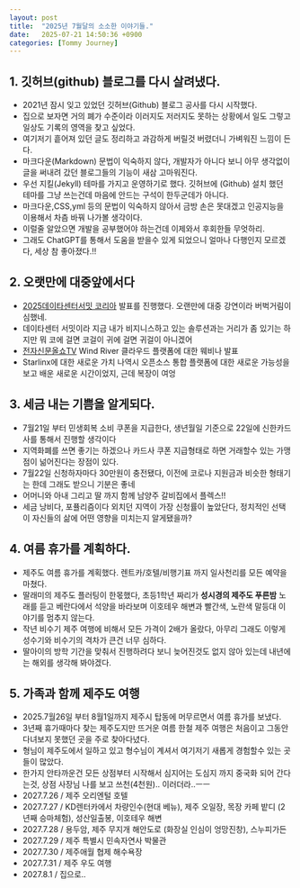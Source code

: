```yaml
---
layout: post
title:  "2025년 7월달의 소소한 이야기들."
date:   2025-07-21 14:50:36 +0900
categories: [Tommy Journey]
---
```


## 1. 깃허브(github) 블로그를 다시 살려냈다. 

- 2021년 잠시 잊고 있었던 깃허브(Github) 블로그 공사를 다시 시작했다. 
- 집으로 보자면 거의 폐가 수준이라 이러지도 저러지도 못하는 상황에서 일도 그렇고 일상도 기록의 영역을 찾고 싶었다.
- 여기저기 흩어져 있던 글도 정리하고 과감하게 버릴것 버렸더니 가벼워진 느낌이 든다. 
- 마크다운(Markdown) 문법이 익숙하지 않다, 개발자가 아니다 보니 아무 생각없이 글을 써내려 갔던 블로그들의 기능이 새삼 고마워진다.
- 우선 지킬(Jekyll) 테마를 가지고 운영하기로 했다. 깃허브에 (Github) 설치 했던 테마를 그냥 쓰는건데 마음에 안드는 구석이 한두군데가 아니다.
- 마크다운,CSS,yml 등의 문법이 익숙하지 않아서 금방 손은 못대겠고 인공지능을 이용해서 차츰 바꿔 나가볼 생각이다. 
- 이럴줄 알았으면 개발을 공부했어야 하는건데 이제와서 후회한들 무엇하리. 
- 그래도 ChatGPT를 통해서 도움을 받을수 있게 되었으니 얼마나 다행인지 모르겠다, 세상 참 좋아졌다.!! 


## 2. 오랫만에 대중앞에서다 

* [2025데이타센터서밋 코리아](https://www.sek.co.kr/2025/datacenter) 발표를 진행했다. 오랜만에 대중 강연이라 버벅거림이 심했네.
* 데이타센터 서밋이라 지금 내가 비지니스하고 있는 솔루션과는 거리가 좀 있기는 하지만 뭐 코에 걸면 코걸이 귀에 걸면 귀걸이 아니겠어
* [전자신문올쇼TV](https://www.youtube.com/watch?v=Dp1haHlRdmM) Wind River 클라우드 플랫폼에 대한 웨비나 발표
* Starlinx에 대한 새로운 가치 나역시 오픈소스 통합 플랫폼에 대한 새로운 가능성을 보고 배운 새로운 시간이었지, 근데 복장이 여엉

## 3. 세금 내는 기쁨을 알게되다.

* 7월21일 부터 민생회복 소비 쿠폰을 지급한다, 생년월일 기준으로 22일에 신한카드사를 통해서 진행할 생각이다
* 지역화폐를 쓰면 좋기는 하겠으나 카드사 쿠폰 지급형태로 하면 거래할수 있는 가맹점이 넒어진다는 장점이 있다. 
* 7월22일 신청하자마다 30만원이 충전됐다, 이전에 코로나 지원금과 비슷한 형태기는 한데 그래도 받으니 기분은 좋네 
* 어머니와 아내 그리고 딸 까지 함께 남양주 갈비집에서 플렉스!!
* 세금 낭비다, 포퓰리즘이다 외치던 지역이 가장 신청률이 높았단다, 정치적인 선택이 자신들의 삶에 어떤 영향을 미치는지 알게됐을까?

## 4. 여름 휴가를 계획하다.

* 제주도 여름 휴가를 계획했다. 렌트카/호텔/비행기표 까지 일사천리를 모든 예약을 마쳤다. 
* 딸래미의 제주도 플러팅이 한몫했다, 초등1학년 짜리가 **성시경의 제주도 푸른밤** 노래를 듣고 베란다에서 석양을 바라보며 이호테우
해변과 빨간색, 노란색 말등대 이야기를 멈추지 않는다. 
* 작년 비수기 제주 여행에 비해서 모든 가격이 2배가 올랐다, 아무리 그래도 이렇게 성수기와 비수기의 격차가 큰건 너무 심하다.
* 딸아이의 방학 기간을 맞춰서 진행하려다 보니 늦어진것도 없지 않아 있는데 내년에는 해외를 생각해 봐야겠다.

## 5. 가족과 함께 제주도 여행 
* 2025.7월26일 부터 8월1일까지 제주시 탑동에 머무르면서 여름 휴가를 보냈다. 
* 3년째 휴가때마다 찾는 제주도지만 뜨거운 여름 한철 제주 여행은 처음이고 그동안 다녀보지 못했던 곳을 주로 찾아다녔다.
* 형님이 제주도에서 일하고 있고 형수님이 계셔서 여기저기 새롭게 경험할수 있는 곳들이 많았다.
* 한가지 안타까운건 모든 상점부터 시작해서 심지어는 도심지 까지 중국화 되어 간다는것, 상점 사장님 나를 보고 쓰천(4천원).. 이러더라..ㅡㅡ 
* 2027.7.26 / 제주 오리엔털 호텔 
* 2027.7.27 / KD렌터카에서 차량인수(현대 베뉴), 제주 오일장, 목장 카페 밭디 (2년째 승마체험), 성산일출봉, 이호테우 해변
* 2027.7.28 / 용두암, 제주 무지개 해안도로 (화장실 인심이 엉망진창), 스누피가든
* 2027.7.29 / 제주 특별시 민속자연사 박물관
* 2027.7.30 / 제주애월 협제 해수욕장
* 2027.7.31 / 제주 우도 여행 
* 2027.8.1 / 집으로.. 


